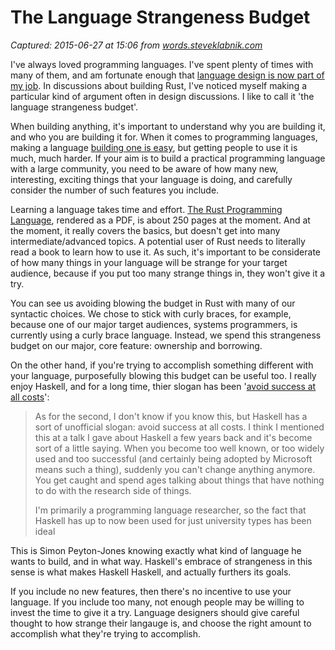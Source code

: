 # The Language Strangeness Budget

_Captured: 2015-06-27 at 15:06 from [words.steveklabnik.com](http://words.steveklabnik.com/the-language-strangeness-budget)_

I've always loved programming languages. I've spent plenty of times with many of them, and am fortunate enough that [language design is now part of my job](http://blog.rust-lang.org/2014/12/12/Core-Team.html). In discussions about building Rust, I've noticed myself making a particular kind of argument often in design discussions. I like to call it 'the language strangeness budget'.

When building anything, it's important to understand why you are building it, and who you are building it for. When it comes to programming languages, making a language [building one is easy](https://github.com/steveklabnik/mojikun), but getting people to use it is much, much harder. If your aim is to build a practical programming language with a large community, you need to be aware of how many new, interesting, exciting things that your language is doing, and carefully consider the number of such features you include.

Learning a language takes time and effort. [The Rust Programming Language](http://doc.rust-lang.org/stable/book/), rendered as a PDF, is about 250 pages at the moment. And at the moment, it really covers the basics, but doesn't get into many intermediate/advanced topics. A potential user of Rust needs to literally read a book to learn how to use it. As such, it's important to be considerate of how many things in your language will be strange for your target audience, because if you put too many strange things in, they won't give it a try.

You can see us avoiding blowing the budget in Rust with many of our syntactic choices. We chose to stick with curly braces, for example, because one of our major target audiences, systems programmers, is currently using a curly brace language. Instead, we spend this strangeness budget on our major, core feature: ownership and borrowing.

On the other hand, if you're trying to accomplish something different with your language, purposefully blowing this budget can be useful too. I really enjoy Haskell, and for a long time, thier slogan has been '[avoid success at all costs](http://www.computerworld.com.au/article/261007/a-z_programming_languages_haskell/)':

> As for the second, I don't know if you know this, but Haskell has a sort of unofficial slogan: avoid success at all costs. I think I mentioned this at a talk I gave about Haskell a few years back and it's become sort of a little saying. When you become too well known, or too widely used and too successful (and certainly being adopted by Microsoft means such a thing), suddenly you can't change anything anymore. You get caught and spend ages talking about things that have nothing to do with the research side of things.
> 
> I'm primarily a programming language researcher, so the fact that Haskell has up to now been used for just university types has been ideal

This is Simon Peyton-Jones knowing exactly what kind of language he wants to build, and in what way. Haskell's embrace of strangeness in this sense is what makes Haskell Haskell, and actually furthers its goals.

If you include no new features, then there's no incentive to use your language. If you include too many, not enough people may be willing to invest the time to give it a try. Language designers should give careful thought to how strange their langauge is, and choose the right amount to accomplish what they're trying to accomplish.
